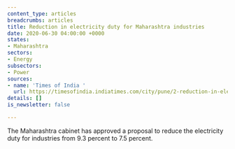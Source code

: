 ```yaml
---
content_type: articles
breadcrumbs: articles
title: Reduction in electricity duty for Maharashtra industries
date: 2020-06-30 04:00:00 +0000
states:
- Maharashtra
sectors:
- Energy
subsectors:
- Power
sources:
- name: 'Times of India '
  url: https://timesofindia.indiatimes.com/city/pune/2-reduction-in-electricity-duty-for-maharashtra-industries/articleshow/76641462.cms
details: []
is_newsletter: false

---
```

The Maharashtra cabinet has approved a proposal to reduce the electricity duty for industries from 9.3 percent to 7.5 percent.
